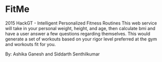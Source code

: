 # FitMe
2015 HackGT - Intelligent Personalized Fitness Routines
This web service will take in your personal weight, height, and age, then calculate bmi and have a user answer a few questions regarding themselves. This would generate a set of workouts based on your rigor level preferred at the gym and workouts fit for you.

By: Ashika Ganesh and Siddarth Senthilkumar